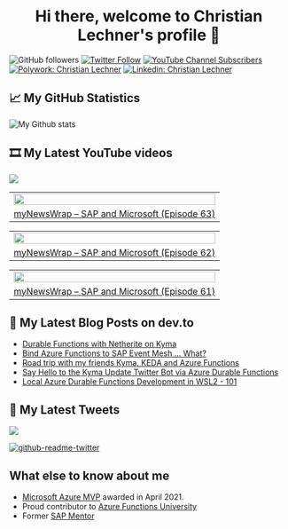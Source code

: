 <h1 align="center">
 Hi there, welcome to Christian Lechner's profile 🤘
</h1>

![GitHub followers](https://img.shields.io/github/followers/lechnerc77?style=social)
[![Twitter Follow](https://img.shields.io/twitter/follow/lechnerc77?style=social&link=https://twitter.com/lechnerc77)](https://twitter.com/lechnerc77)
[![YouTube Channel Subscribers](https://img.shields.io/youtube/channel/subscribers/UCeaAZSNyP3MbyGe_1KKZADA?style=social&link=https://www.youtube.com/c/ChristianLechner77?sub_confirmation=1)](https://www.youtube.com/c/ChristianLechner77?sub_confirmation=1)
[![Polywork: Christian Lechner](https://img.shields.io/badge/Polywork-543DE0?style=flat-square&logo=polywork&logoColor=black&link=https://www.polywork.com/lechnerc77/)](https://www.polywork.com/lechnerc77)
[![Linkedin: Christian Lechner](https://img.shields.io/badge/-Christian%20Lechner-blue?style=flat-square&logo=Linkedin&logoColor=white&link=https://www.linkedin.com/in/christian-lechner-963b7017/)](https://www.linkedin.com/in/christian-lechner-963b7017/)

## 📈 My GitHub Statistics

![My Github stats](https://github-readme-stats.vercel.app/api?username=lechnerc77&show_icons=true&theme=gruvbox)

## 🎞 My Latest YouTube videos

<!-- Feed workflow - https://github.com/gautamkrishnar/blog-post-workflow -->

<div align="left">

[<img src="https://img.shields.io/badge/-Subscribe-red?style=for-the-badge&logo=youtube&logoColor=white"/>](https://www.youtube.com/c/ChristianLechner77?sub_confirmation=1)

</div>

<!-- YOUTUBE:START --><table><tr><td><a href="https://www.youtube.com/watch?v=swzHX34Guoo"><img width="100%" src="https://i.ytimg.com/vi/swzHX34Guoo/mqdefault.jpg"></a></td></tr><tr>
<td><a href="https://www.youtube.com/watch?v=swzHX34Guoo">myNewsWrap – SAP and Microsoft &lpar;Episode 63&rpar;</a></td></tr></table><table><tr><td><a href="https://www.youtube.com/watch?v=OHgBmpuhhHY"><img width="100%" src="https://i.ytimg.com/vi/OHgBmpuhhHY/mqdefault.jpg"></a></td></tr><tr>
<td><a href="https://www.youtube.com/watch?v=OHgBmpuhhHY">myNewsWrap – SAP and Microsoft &lpar;Episode 62&rpar;</a></td></tr></table><table><tr><td><a href="https://www.youtube.com/watch?v=WE5wB1S7SiQ"><img width="100%" src="https://i.ytimg.com/vi/WE5wB1S7SiQ/mqdefault.jpg"></a></td></tr><tr>
<td><a href="https://www.youtube.com/watch?v=WE5wB1S7SiQ">myNewsWrap – SAP and Microsoft &lpar;Episode 61&rpar;</a></td></tr></table><!-- YOUTUBE:END -->

## 📝 My Latest Blog Posts on dev.to

<!-- Feed workflow - https://github.com/gautamkrishnar/blog-post-workflow -->

<!-- BLOG-POST-LIST:START -->
- [Durable Functions with Netherite on Kyma](https://dev.to/lechnerc77/durable-functions-with-netherite-on-kyma-33dn)
- [Bind Azure Functions to SAP Event Mesh … What?](https://dev.to/lechnerc77/bind-azure-functions-to-sap-event-mesh-what-2n8j)
- [Road trip with my friends Kyma, KEDA and Azure Functions](https://dev.to/lechnerc77/road-trip-with-my-friends-kyma-keda-and-azure-functions-236a)
- [Say Hello to the Kyma Update Twitter Bot via Azure Durable Functions](https://dev.to/lechnerc77/say-hello-to-the-kyma-update-twitter-bot-by-azure-durable-functions-4e1a)
- [Local Azure Durable Functions Development in WSL2 - 101](https://dev.to/lechnerc77/local-azure-durable-functions-development-in-wsl2-101-37g3)
<!-- BLOG-POST-LIST:END -->


## 📢 My Latest Tweets

[<img src="https://img.shields.io/badge/-Follow-blue?style=for-the-badge&logo=twitter&logoColor=white"/>](https://twitter.com/lechnerc77)

[![github-readme-twitter](https://github-readme-twitter.gazf.vercel.app/api?id=lechnerc77&layout=wide)](https://github.com/gazf/github-readme-twitter)

## What else to know about me

- [Microsoft Azure MVP](https://mvp.microsoft.com/en-us/PublicProfile/5004195?fullName=Christian%20Lechner) awarded in April 2021.
- Proud contributor to [Azure Functions University](https://github.com/marcduiker/azure-functions-university)
- Former [SAP Mentor](https://community.sap.com/programs/influencer-programs/mentors)
